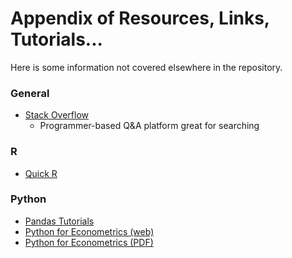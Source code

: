 # Appendix of Resources, Links, Tutorials...

Here is some information not covered elsewhere in the repository.

### General
- [Stack Overflow](http://stackoverflow.com/)
  - Programmer-based Q&A platform great for searching

### R
- [Quick R](http://www.statmethods.net/)

### Python
- [Pandas Tutorials](http://pandas.pydata.org/pandas-docs/version/0.18.1/tutorials.html)
- [Python for Econometrics (web)](http://www.kevinsheppard.com/Python_for_Econometrics)
- [Python for Econometrics (PDF)](http://www.kevinsheppard.com/images/0/09/Python_introduction.pdf)

